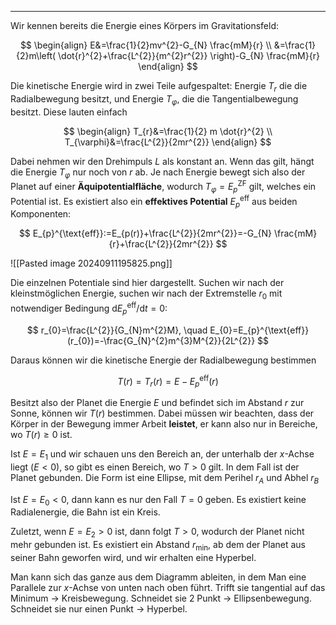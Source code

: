 ***

Wir kennen bereits die Energie eines Körpers im Gravitationsfeld:

$$
\begin{align}
E&=\frac{1}{2}mv^{2}-G_{N} \frac{mM}{r} \\
&=\frac{1}{2}m\left( \dot{r}^{2}+\frac{L^{2}}{m^{2}r^{2}} \right)-G_{N} \frac{mM}{r}
\end{align}
$$

Die kinetische Energie wird in zwei Teile aufgespaltet: Energie $T_{r}$ die die Radialbewegung besitzt, und Energie $T_{\varphi}$, die die Tangentialbewegung besitzt. Diese lauten einfach

$$
\begin{align}
T_{r}&=\frac{1}{2} m \dot{r}^{2} \\
T_{\varphi}&=\frac{L^{2}}{2mr^{2}}
\end{align}
$$

Dabei nehmen wir den Drehimpuls $L$ als konstant an. Wenn das gilt, hängt die Energie $T_{\varphi}$ nur noch von $r$ ab. Je nach Energie bewegt sich also der Planet auf einer **Äquipotentialfläche**, wodurch $T_{\varphi}=E_{p}^{\text{ZF}}$ gilt, welches ein Potential ist. Es existiert also ein **effektives Potential** $E_{p}^{\text{eff}}$ aus beiden Komponenten:

$$
E_{p}^{\text{eff}}:=E_{p(r)}+\frac{L^{2}}{2mr^{2}}=-G_{N} \frac{mM}{r}+\frac{L^{2}}{2mr^{2}}
$$

![[Pasted image 20240911195825.png]]

Die einzelnen Potentiale sind hier dargestellt. Suchen wir nach der kleinstmöglichen Energie, suchen wir nach der Extremstelle $r_{0}$ mit notwendiger Bedingung $\text{d}E_{p}^{\text{eff}} /\text{d}t=0$:

$$
r_{0}=\frac{L^{2}}{G_{N}m^{2}M}, \quad E_{0}=E_{p}^{\text{eff}}(r_{0})=-\frac{G_{N}^{2}m^{3}M^{2}}{2L^{2}}
$$

Daraus können wir die kinetische Energie der Radialbewegung bestimmen

$$
T(r)=T_{r}(r)=E-E_{p}^{\text{eff}}(r)
$$

Besitzt also der Planet die Energie $E$ und befindet sich im Abstand $r$ zur Sonne, können wir $T(r)$ bestimmen. Dabei müssen wir beachten, dass der Körper in der Bewegung immer Arbeit **leistet**, er kann also nur in Bereiche, wo $T(r)\geq 0$ ist.

Ist $E=E_{1}$ und wir schauen uns den Bereich an, der unterhalb der $x$-Achse liegt ($E<0$), so gibt es einen Bereich, wo $T>0$ gilt. In dem Fall ist der Planet gebunden. Die Form ist eine Ellipse, mit dem Perihel $r_{A}$ und Abhel $r_{B}$

Ist $E=E_{0}<0$, dann kann es nur den Fall $T=0$ geben. Es existiert keine Radialenergie, die Bahn ist ein Kreis.

Zuletzt, wenn $E=E_{2}>0$ ist, dann folgt $T>0$, wodurch der Planet nicht mehr gebunden ist. Es existiert ein Abstand $r_{\text{min}}$, ab dem der Planet aus seiner Bahn geworfen wird, und wir erhalten eine Hyperbel.

Man kann sich das ganze aus dem Diagramm ableiten, in dem Man eine Parallele zur $x$-Achse von unten nach oben führt. Trifft sie tangential auf das Minimum $\to$ Kreisbewegung. Schneidet sie 2 Punkt $\to$ Ellipsenbewegung. Schneidet sie nur einen Punkt $\to$ Hyperbel.